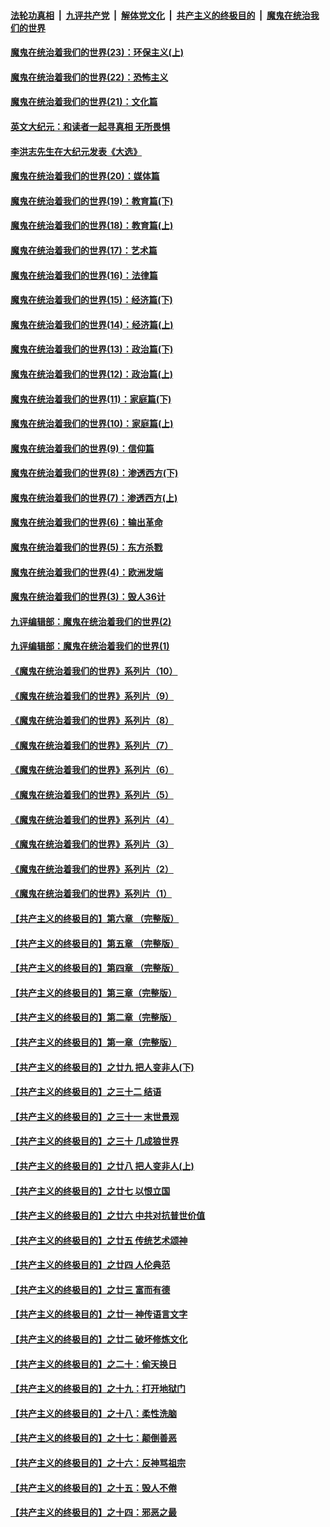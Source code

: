 

####  [法轮功真相](../../../../basic/blob/master/README.md?t=02021531) &nbsp;|&nbsp; [九评共产党](../../../../9ping.md/blob/master/README.md?t=02021531) &nbsp;|&nbsp; [解体党文化](../../../../jtdwh.md/blob/master/README.md?t=02021531)  &nbsp;|&nbsp; [共产主义的终极目的](../../../../gczydzjmd.md/blob/master/README.md?t=02021531) &nbsp;|&nbsp; [魔鬼在统治我们的世界](../../../../mgztzwmdsj.md/blob/master/README.md?t=02021531) 

#### [魔鬼在统治着我们的世界(23)：环保主义(上)](../pages/nsc422/n10688613.md?t=02021531) 

#### [魔鬼在统治着我们的世界(22)：恐怖主义](../pages/nsc422/n10614727.md?t=02021531) 

#### [魔鬼在统治着我们的世界(21)：文化篇](../pages/nsc422/n10597706.md?t=02021531) 

#### [英文大纪元：和读者一起寻真相 无所畏惧](../pages/nsc422/n12542027.md?t=02021531) 

#### [李洪志先生在大纪元发表《大选》](../pages/nsc422/n12534746.md?t=02021531) 

#### [魔鬼在统治着我们的世界(20)：媒体篇](../pages/nsc422/n10586579.md?t=02021531) 

#### [魔鬼在统治着我们的世界(19)：教育篇(下)](../pages/nsc422/n10564808.md?t=02021531) 

#### [魔鬼在统治着我们的世界(18)：教育篇(上)](../pages/nsc422/n10526970.md?t=02021531) 

#### [魔鬼在统治着我们的世界(17)：艺术篇](../pages/nsc422/n10499093.md?t=02021531) 

#### [魔鬼在统治着我们的世界(16)：法律篇](../pages/nsc422/n10485969.md?t=02021531) 

#### [魔鬼在统治着我们的世界(15)：经济篇(下)](../pages/nsc422/n10469975.md?t=02021531) 

#### [魔鬼在统治着我们的世界(14)：经济篇(上)](../pages/nsc422/n10457370.md?t=02021531) 

#### [魔鬼在统治着我们的世界(13)：政治篇(下)](../pages/nsc422/n10448270.md?t=02021531) 

#### [魔鬼在统治着我们的世界(12)：政治篇(上)](../pages/nsc422/n10444576.md?t=02021531) 

#### [魔鬼在统治着我们的世界(11)：家庭篇(下)](../pages/nsc422/n10440961.md?t=02021531) 

#### [魔鬼在统治着我们的世界(10)：家庭篇(上)](../pages/nsc422/n10435448.md?t=02021531) 

#### [魔鬼在统治着我们的世界(9)：信仰篇](../pages/nsc422/n10432159.md?t=02021531) 

#### [魔鬼在统治着我们的世界(8)：渗透西方(下)](../pages/nsc422/n10429603.md?t=02021531) 

#### [魔鬼在统治着我们的世界(7)：渗透西方(上)](../pages/nsc422/n10426013.md?t=02021531) 

#### [魔鬼在统治着我们的世界(6)：输出革命](../pages/nsc422/n10421536.md?t=02021531) 

#### [魔鬼在统治着我们的世界(5)：东方杀戮](../pages/nsc422/n10417707.md?t=02021531) 

#### [魔鬼在统治着我们的世界(4)：欧洲发端](../pages/nsc422/n10414890.md?t=02021531) 

#### [魔鬼在统治着我们的世界(3)：毁人36计](../pages/nsc422/n10411583.md?t=02021531) 

#### [九评编辑部：魔鬼在统治着我们的世界(2)](../pages/nsc422/n10410036.md?t=02021531) 

#### [九评编辑部：魔鬼在统治着我们的世界(1)](../pages/nsc422/n10406825.md?t=02021531) 

#### [《魔鬼在统治着我们的世界》系列片（10）](../pages/nsc422/n12292670.md?t=02021531) 

#### [《魔鬼在统治着我们的世界》系列片（9）](../pages/nsc422/n12290859.md?t=02021531) 

#### [《魔鬼在统治着我们的世界》系列片（8）](../pages/nsc422/n12287445.md?t=02021531) 

#### [《魔鬼在统治着我们的世界》系列片（7）](../pages/nsc422/n12283425.md?t=02021531) 

#### [《魔鬼在统治着我们的世界》系列片（6）](../pages/nsc422/n12282314.md?t=02021531) 

#### [《魔鬼在统治着我们的世界》系列片（5）](../pages/nsc422/n12281419.md?t=02021531) 

#### [《魔鬼在统治着我们的世界》系列片（4）](../pages/nsc422/n12274024.md?t=02021531) 

#### [《魔鬼在统治着我们的世界》系列片（3）](../pages/nsc422/n12271322.md?t=02021531) 

#### [《魔鬼在统治着我们的世界》系列片（2）](../pages/nsc422/n12269049.md?t=02021531) 

#### [《魔鬼在统治着我们的世界》系列片（1）](../pages/nsc422/n12267575.md?t=02021531) 

#### [【共产主义的终极目的】第六章 （完整版）](../pages/nsc422/n11428913.md?t=02021531) 

#### [【共产主义的终极目的】第五章 （完整版）](../pages/nsc422/n11428912.md?t=02021531) 

#### [【共产主义的终极目的】第四章 （完整版）](../pages/nsc422/n11428907.md?t=02021531) 

#### [【共产主义的终极目的】第三章（完整版）](../pages/nsc422/n11428848.md?t=02021531) 

#### [【共产主义的终极目的】第二章（完整版）](../pages/nsc422/n11428831.md?t=02021531) 

#### [【共产主义的终极目的】第一章（完整版）](../pages/nsc422/n11417651.md?t=02021531) 

#### [【共产主义的终极目的】之廿九 把人变非人(下)](../pages/nsc422/n11344140.md?t=02021531) 

#### [【共产主义的终极目的】之三十二 结语](../pages/nsc422/n11360535.md?t=02021531) 

#### [【共产主义的终极目的】之三十一 末世景观](../pages/nsc422/n11351129.md?t=02021531) 

#### [【共产主义的终极目的】之三十 几成狼世界](../pages/nsc422/n11348280.md?t=02021531) 

#### [【共产主义的终极目的】之廿八 把人变非人(上)](../pages/nsc422/n11340492.md?t=02021531) 

#### [【共产主义的终极目的】之廿七 以恨立国](../pages/nsc422/n11336944.md?t=02021531) 

#### [【共产主义的终极目的】之廿六 中共对抗普世价值](../pages/nsc422/n11324785.md?t=02021531) 

#### [【共产主义的终极目的】之廿五 传统艺术颂神](../pages/nsc422/n11296396.md?t=02021531) 

#### [【共产主义的终极目的】之廿四 人伦典范](../pages/nsc422/n11296397.md?t=02021531) 

#### [【共产主义的终极目的】之廿三 富而有德](../pages/nsc422/n11283598.md?t=02021531) 

#### [【共产主义的终极目的】之廿一 神传语言文字](../pages/nsc422/n11263265.md?t=02021531) 

#### [【共产主义的终极目的】之廿二 破坏修炼文化](../pages/nsc422/n11245728.md?t=02021531) 

#### [【共产主义的终极目的】之二十：偷天换日](../pages/nsc422/n11238846.md?t=02021531) 

#### [【共产主义的终极目的】之十九：打开地狱门](../pages/nsc422/n11206376.md?t=02021531) 

#### [【共产主义的终极目的】之十八：柔性洗脑](../pages/nsc422/n11199994.md?t=02021531) 

#### [【共产主义的终极目的】之十七：颠倒善恶](../pages/nsc422/n11179782.md?t=02021531) 

#### [【共产主义的终极目的】之十六：反神骂祖宗](../pages/nsc422/n11166798.md?t=02021531) 

#### [【共产主义的终极目的】之十五：毁人不倦](../pages/nsc422/n11166792.md?t=02021531) 

#### [【共产主义的终极目的】之十四：邪恶之最](../pages/nsc422/n11150249.md?t=02021531) 

